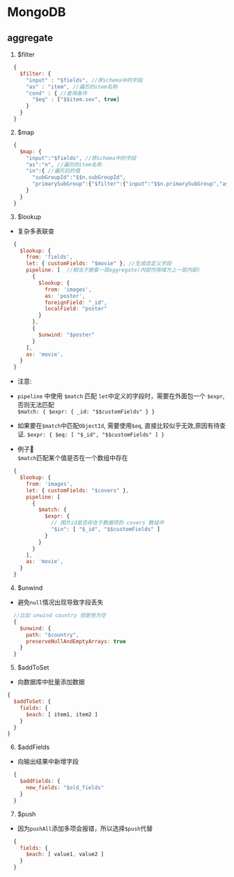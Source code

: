 # MongoDB

## aggregate 
1. $filter   
```javascript 
  {
    $filter: {
      "input" : "$fields", //原schema中的字段
      "as" : "item", //遍历的item名称
      "cond" : { //查询条件
        "$eq" : ["$$item.sex", true]
      }
    }
  }
```
2. $map  
```javascript 
  {
    $map: {
      "input":"$fields", //原schema中的字段
      "as":"n", //遍历的item名称
      "in":{ //遍历后的值
        "subGroupId":"$$n.subGroupId",
        "primarySubGroup":{"$filter":{"input":"$$n.primarySubGroup","as":"mp","cond":{"$eq":["$$mp.primary","Y"]}}}
      }
    }
  }
```
3. $lookup  
  - 复杂多表联查
```javascript 
  {
    $lookup: {
      from: 'fields', 
      let: { customFields: "$movie" }, //生成自定义字段
      pipeline: [  //相当于嵌套一层aggregate(内部作用域为上一层内部)
        {
          $lookup: {
            from: 'images',
            as: 'poster',
            foreignField: "_id",
            localField: "poster"
          }
        },
        {
          $unwind: "$poster"
        }
      ],
      as: 'movie',
    }
  }
```
  - 注意:
  - `pipeline` 中使用 `$match` 匹配 `let`中定义的字段时，需要在外面包一个 `$expr`, 否则无法匹配  
  `$match: { $expr: { _id: "$$customFields" } }`  
  - 如果要在`$match`中匹配`ObjectId`, 需要使用`$eq`, 直接比较似乎无效,原因有待查证. `$expr: { $eq: [ "$_id", "$$customFields" ] }`    

  - 例子🌰  
  `$match`匹配某个值是否在一个数组中存在  
```javascript
  {
    $lookup: {
      from: 'images', 
      let: { customFields: "$covers" },
      pipeline: [ 
        {
          $match: {
            $expr: {
              // 图片id是否存在于数据项的 covers 数组中
              "$in": [ "$_id", "$$customFields" ]
            }
          }
        }
      ],
      as: 'movie',
    }
  }
```

4. $unwind  
 - 避免`null`情况出现导致字段丢失  
```javascript
  //比如 unwind country 但是他为空
  {
    $unwind: {
      path: "$country",
      preserveNullAndEmptyArrays: true 
    }
  }
```

5. $addToSet  
- 向数据库中批量添加数据  
```javascript 
{
  $addToSet: {
    fields: {
      $each: [ item1, item2 ]
    }
  }
}

```

6. $addFields  
- 向输出结果中新增字段  
```javascript 
  {
    $addFields: {
      new_fields: "$old_fields"
    }
  }

```

7. $push  
- 因为`pushAll`添加多项会报错，所以选择`$push`代替  
```javascript
  {
    fields: {
      $each: [ value1, value2 ]
    }
  }
```